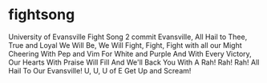 # fightsong
University of Evansville Fight Song 2 commit
Evansville, All Hail to Thee, True and Loyal We Will Be,
We Will Fight, Fight, Fight with all our Might
Cheering With Pep and Vim For White and Purple
And With Every Victory, Our Hearts With Praise Will Fill
And We'll Back You With A Rah! Rah! Rah! All Hail To Our Evansville!
U, U, U of E
Get Up and Scream!